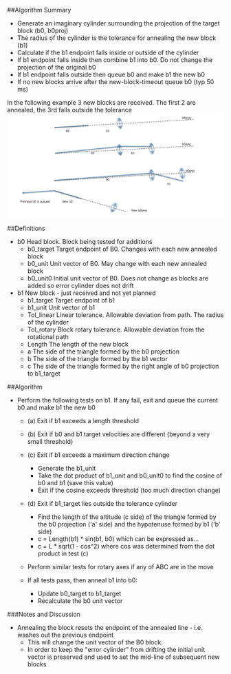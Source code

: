 ##Algorithm Summary
- Generate an imaginary cylinder surrounding the projection of the target block (b0, b0proj)
- The radius of the cylinder is the tolerance for annealing the new block (b1)
- Calculate if the b1 endpoint falls inside or outside of the cylinder
- If b1 endpoint falls inside then combine b1 into b0. Do not change the projection of the original b0
- If b1 endpoint falls outside then queue b0 and make b1 the new b0
- If no new blocks arrive after the new-block-timeout queue b0 (typ 50 ms)
	
In the following example 3 new blocks are received. The first 2 are annealed, the 3rd falls outside the tolerance
![](images/BlockAnnealing-2016-01-29.png)

##Definitions
- b0	Head block. Block being tested for additions		
  - b0_target	Target endpoint of B0. Changes with each new annealed block		
  - b0_unit	Unit vector of B0. May change with each new annealed block		
  - b0_unit0	Initial unit vector of B0. Does not change as blocks are added so error cylinder does not drift		
- b1	New block - just received and not yet planned		
  - b1_target	Target endpoint of b1		
  - b1_unit	Unit vector of b1		
  - Tol_linear	Linear tolerance. Allowable deviation from path. The radius of the cylinder		
  - Tol_rotary	Block rotary tolerance. Allowable deviation from the rotational path		
  - Length	The length of the new block		
  - a	The side of the triangle formed by the b0 projection		
  - b	The side of the triangle formed by the b1 vector		
  - c	The side of the triangle formed by the right angle of b0 projection to b1_target		

##Algorithm
- Perform the following tests on b1. If any fail, exit and queue the current b0 and make b1 the new b0			
  - (a) Exit if b1 exceeds a length threshold			
  - (b) Exit if b0 and b1 target velocities are different (beyond a very small threshold)			
  - (c) Exit if b1 exceeds a maximum direction change			
    - Generate the b1_unit			
    - Take the dot product of b1_unit and b0_unit0 to find the cosine of b0 and b1 (save this value)			
    - Exit if the cosine exceeds threshold (too much direction change)			
				
  - (d) Exit if b1_target lies outside the tolerance cylinder			
    - Find the length of the altitude (c side) of the triangle formed by the b0 projection ('a' side) and the hypotenuse formed by b1 ('b' side)			
    - c = Length(b1) * sin(b1, b0)			which can be expressed as…
    - c = L * sqrt(1 - cos^2)			where cos was determined from the dot product in test (c)
				
  - Perform similar tests for rotary axes if any of ABC are in the move			
  - If all tests pass, then anneal b1 into b0:			
    - Update b0_target to b1_target			
    - Recalculate the b0 unit vector			
				
###Notes and Discussion
- Annealing the block resets the endpoint of the annealed line - i.e. washes out the previous endpoint			
   - This will change the unit vector of the B0 block.			
   - In order to keep the "error cylinder" from drifting the initial unit vector is preserved and used to set the mid-line of subsequent new blocks
